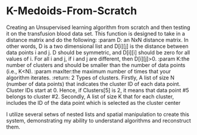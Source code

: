 # K-Medoids-From-Scratch
Creating an Unsupervised learning algorithm from scratch and then testing it on the transfusion blood data set.
This function is designed to take in a distance matrix and do the following:
:param D: an NxN distance matrix. In other words, D is a two dimensional list and D[i][j] is the
    distance between data points i and j. D should be symmetric, and D[i][i] should be zero for all
    values of i. For all i and j, if i and j are different, then D[i][j]>0.
    :param K:the number of clusters and should be smaller than the number of data points (i.e., K<N).
    :param maxIter:the maximum number of times that your algorithm iterates.
    :return: 2 Types of clusters. Firstly, A list of size N (number of data points) that indicates
    the cluster ID of each data point. Cluster IDs start at 0. Hence, if Clusters[5] is 2, it means
    that data point #5 belongs to cluster #2. Secondly, A list of size K that for each cluster,
    includes the ID of the data point which is selected as the cluster center
    
I utilize several setws of nested lists and spatial manipulation to create this system, demonstrating my ability to understand algorithms and reconstruct them.
